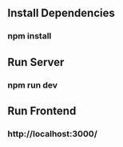 ## Install Dependencies

### npm install 


## Run Server 

### npm run dev


## Run Frontend 

### http://localhost:3000/
